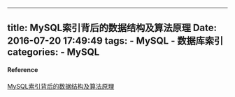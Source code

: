 -----
title: MySQL索引背后的数据结构及算法原理
Date: 2016-07-20 17:49:49
tags: 
    - MySQL
    - 数据库索引
categories: 
    - MySQL
-----

#### Reference

[MySQL索引背后的数据结构及算法原理](http://blog.csdn.net/zq602316498/article/details/39323803)